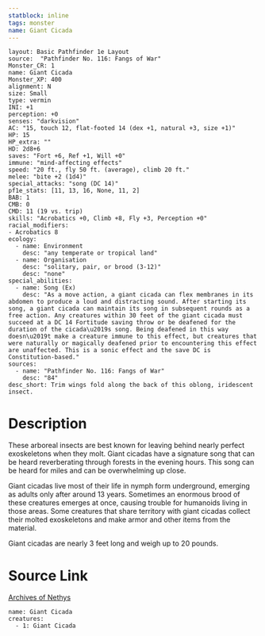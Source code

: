 ```yaml
---
statblock: inline
tags: monster
name: Giant Cicada
---
```

```statblock
layout: Basic Pathfinder 1e Layout
source:  "Pathfinder No. 116: Fangs of War"
Monster_CR: 1
name: Giant Cicada
Monster_XP: 400
alignment: N
size: Small
type: vermin
INI: +1
perception: +0
senses: "darkvision"
AC: "15, touch 12, flat-footed 14 (dex +1, natural +3, size +1)"
HP: 15
HP_extra: ""
HD: 2d8+6
saves: "Fort +6, Ref +1, Will +0"
immune: "mind-affecting effects"
speed: "20 ft., fly 50 ft. (average), climb 20 ft."
melee: "bite +2 (1d4)"
special_attacks: "song (DC 14)"
pf1e_stats: [11, 13, 16, None, 11, 2]
BAB: 1
CMB: 0
CMD: 11 (19 vs. trip)
skills: "Acrobatics +0, Climb +8, Fly +3, Perception +0"
racial_modifiers:
- Acrobatics 8
ecology:
  - name: Environment
    desc: "any temperate or tropical land"
  - name: Organisation
    desc: "solitary, pair, or brood (3-12)"
    desc: "none"
special_abilities:
  - name: Song (Ex)
    desc: "As a move action, a giant cicada can flex membranes in its abdomen to produce a loud and distracting sound. After starting its song, a giant cicada can maintain its song in subsequent rounds as a free action. Any creatures within 30 feet of the giant cicada must succeed at a DC 14 Fortitude saving throw or be deafened for the duration of the cicada\u2019s song. Being deafened in this way doesn\u2019t make a creature immune to this effect, but creatures that were naturally or magically deafened prior to encountering this effect are unaffected. This is a sonic effect and the save DC is Constitution-based."
sources:
  - name: "Pathfinder No. 116: Fangs of War"
    desc: "84"
desc_short: Trim wings fold along the back of this oblong, iridescent insect.
```
# Description
These arboreal insects are best known for leaving behind nearly perfect exoskeletons when they molt. Giant cicadas have a signature song that can be heard reverberating through forests in the evening hours. This song can be heard for miles and can be overwhelming up close.

Giant cicadas live most of their life in nymph form underground, emerging as adults only after around 13 years. Sometimes an enormous brood of these creatures emerges at once, causing trouble for humanoids living in those areas. Some creatures that share territory with giant cicadas collect their molted exoskeletons and make armor and other items from the material.

Giant cicadas are nearly 3 feet long and weigh up to 20 pounds.
# Source Link
[Archives of Nethys](https://aonprd.com/MonsterDisplay.aspx?ItemName=Giant%20Cicada)
```encounter-table
name: Giant Cicada
creatures:
  - 1: Giant Cicada
```
